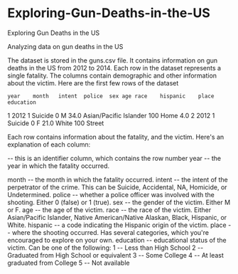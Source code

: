 # Exploring-Gun-Deaths-in-the-US
Exploring Gun Deaths in the US

Analyzing data on gun deaths in the US

The dataset is stored in the guns.csv file. It contains information on gun deaths in the US from 2012 to 2014. Each row in the dataset represents a single fatality. The columns contain demographic and other information about the victim. Here are the first few rows of the dataset

	year	month	intent	police	sex	age	race	hispanic	place	education
1	2012	1	Suicide	0	M	34.0	Asian/Pacific Islander	100	Home	4.0
2	2012	1	Suicide	0	F	21.0	White	100	Street	

Each row contains information about the fatality, and the victim. Here's an explanation of each column:

-- this is an identifier column, which contains the row number
year -- the year in which the fatality occurred.

month -- the month in which the fatality occurred.
intent -- the intent of the perpetrator of the crime. This can be Suicide, Accidental, NA, Homicide, or Undetermined.
police -- whether a police officer was involved with the shooting. Either 0 (false) or 1 (true).
sex -- the gender of the victim. Either M or F.
age -- the age of the victim.
race -- the race of the victim. Either Asian/Pacific Islander, Native American/Native Alaskan, Black, Hispanic, or White.
hispanic -- a code indicating the Hispanic origin of the victim.
place -- where the shooting occurred. Has several categories, which you're encouraged to explore on your own.
education -- educational status of the victim. Can be one of the following:
1 -- Less than High School
2 -- Graduated from High School or equivalent
3 -- Some College
4 -- At least graduated from College
5 -- Not available
